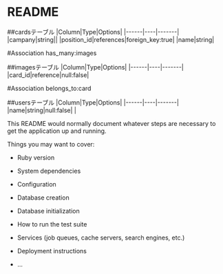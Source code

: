 # README

##cardsテーブル
|Column|Type|Options|
|------|----|-------|
|campany|string||
|position_id|references|foreign_key:true|
|name|string|

#Association
has_many:images


##imagesテーブル
|Column|Type|Options|
|------|----|-------|
|card_id|reference|null:false|

#Association
belongs_to:card

##usersテーブル
|Column|Type|Options|
|------|----|-------|
|name|string|null:false|
|







This README would normally document whatever steps are necessary to get the
application up and running.

Things you may want to cover:

* Ruby version

* System dependencies

* Configuration

* Database creation

* Database initialization

* How to run the test suite

* Services (job queues, cache servers, search engines, etc.)

* Deployment instructions

* ...
